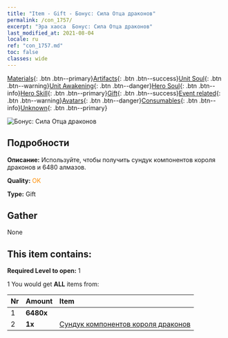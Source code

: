 ```yaml
---
title: "Item - Gift - Бонус: Сила Отца драконов"
permalink: /con_1757/
excerpt: "Эра хаоса  Бонус: Сила Отца драконов"
last_modified_at: 2021-08-04
locale: ru
ref: "con_1757.md"
toc: false
classes: wide
---
```

 [Materials](/ItemsRU/){: .btn .btn--primary}[Artifacts](/ItemsRU/Artifacts/){: .btn .btn--success}[Unit Soul](/ItemsRU/UnitSoul/){: .btn .btn--warning}[Unit Awakening](/ItemsRU/UnitAwakening/){: .btn .btn--danger}[Hero Soul](/ItemsRU/HeroSoul/){: .btn .btn--info}[Hero Skill](/ItemsRU/HeroSkill/){: .btn .btn--primary}[Gift](/ItemsRU/Gift/){: .btn .btn--success}[Event related](/ItemsRU/Events/){: .btn .btn--warning}[Avatars](/ItemsRU/Avatars/){: .btn .btn--danger}[Consumables](/ItemsRU/Consumables/){: .btn .btn--info}[Unknown](/ItemsRU/Unknown/){: .btn .btn--primary}

 ![Бонус: Сила Отца драконов](/images/t/i_907373.png)

## Подробности
 **Описание:** Используйте, чтобы получить сундук компонентов короля драконов и 6480 алмазов.

 **Quality:** <span style="color: #FF8C00">OK</span>

 **Type:** Gift

## Gather

  None

## This item contains:

 **Required Level to open:** 1

 1 You would get **ALL** items  from:

  | Nr | Amount |     Item    |
  |:---|:-------|:------------|
  | 1 |  **6480x** | <i class="fas fa-gem"/> |  | 
  | 2 |  **1x** | [Сундук компонентов короля драконов](/ItemsRU/con_1348/) |  | 
